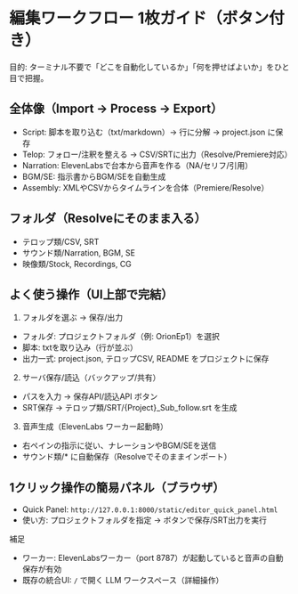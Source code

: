 # 編集ワークフロー 1枚ガイド（ボタン付き）

目的: ターミナル不要で「どこを自動化しているか」「何を押せばよいか」をひと目で把握。

## 全体像（Import → Process → Export）

- Script: 脚本を取り込む（txt/markdown）→ 行に分解 → project.json に保存
- Telop: フォロー/注釈を整える → CSV/SRTに出力（Resolve/Premiere対応）
- Narration: ElevenLabsで台本から音声を作る（NA/セリフ/引用）
- BGM/SE: 指示書からBGM/SEを自動生成
- Assembly: XMLやCSVからタイムラインを合体（Premiere/Resolve）

## フォルダ（Resolveにそのまま入る）

- テロップ類/CSV, SRT
- サウンド類/Narration, BGM, SE
- 映像類/Stock, Recordings, CG

## よく使う操作（UI上部で完結）

1) フォルダを選ぶ → 保存/出力
- フォルダ: プロジェクトフォルダ（例: OrionEp1）を選択
- 脚本: txtを取り込み（行が並ぶ）
- 出力一式: project.json, テロップCSV, README をプロジェクトに保存

2) サーバ保存/読込（バックアップ/共有）
- パスを入力 → 保存API/読込API ボタン
- SRT保存 → テロップ類/SRT/{Project}_Sub_follow.srt を生成

3) 音声生成（ElevenLabs ワーカー起動時）
- 右ペインの指示に従い、ナレーションやBGM/SEを送信
- サウンド類/* に自動保存（Resolveでそのままインポート）

## 1クリック操作の簡易パネル（ブラウザ）

- Quick Panel: `http://127.0.0.1:8000/static/editor_quick_panel.html`
- 使い方: プロジェクトフォルダを指定 → ボタンで保存/SRT出力を実行

補足
- ワーカー: ElevenLabsワーカー（port 8787）が起動していると音声の自動保存が有効
- 既存の統合UI: `/` で開く LLM ワークスペース（詳細操作）

